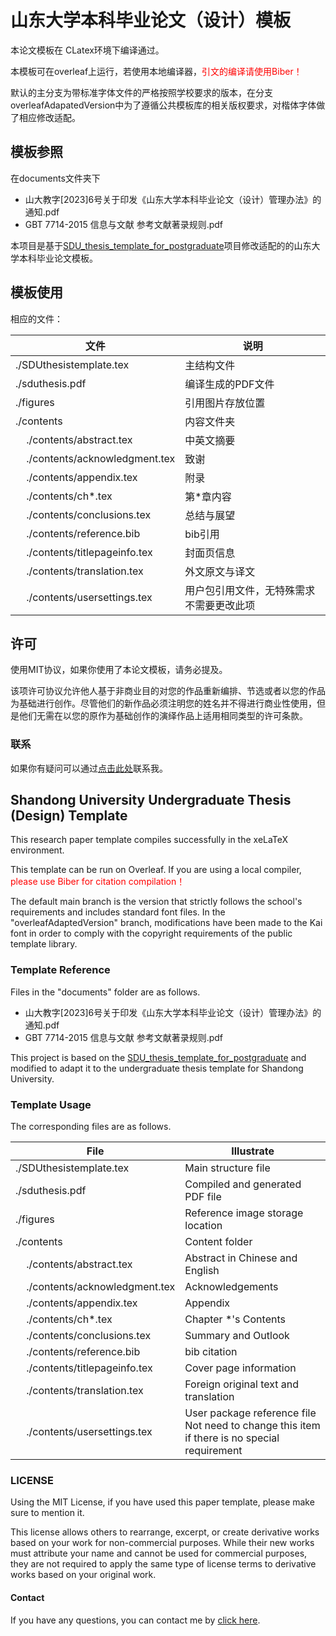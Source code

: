 # 山东大学本科毕业论文（设计）模板

本论文模板在 CLatex环境下编译通过。

本模板可在overleaf上运行，若使用本地编译器，<span style="color:red;">引文的编译请使用Biber！</span>

默认的主分支为带标准字体文件的严格按照学校要求的版本，在分支overleafAdapatedVersion中为了遵循公共模板库的相关版权要求，对楷体字体做了相应修改适配。

## 模板参照

在documents文件夹下

- 山大教字[2023]6号关于印发《山东大学本科毕业论文（设计）管理办法》的通知.pdf
- GBT 7714-2015 信息与文献 参考文献著录规则.pdf

本项目是基于[SDU_thesis_template_for_postgraduate](https://github.com/cnDelbert/SDU_thesis_template_for_postgraduate)项目修改适配的的山东大学本科毕业论文模板。

## 模板使用

相应的文件：

| 文件                                                  | 说明                                 |
| ------------------------------------------------------| -------------------------------------|
| ./SDUthesistemplate.tex                               | 主结构文件                            |
| ./sduthesis.pdf                                       | 编译生成的PDF文件                     |
| ./figures                                             | 引用图片存放位置                      |
| ./contents                                            | 内容文件夹                            |
| &nbsp;&nbsp;&nbsp;&nbsp;./contents/abstract.tex       | 中英文摘要                            |
| &nbsp;&nbsp;&nbsp;&nbsp;./contents/acknowledgment.tex | 致谢                                  |
| &nbsp;&nbsp;&nbsp;&nbsp;./contents/appendix.tex       | 附录                                  |
| &nbsp;&nbsp;&nbsp;&nbsp;./contents/ch*.tex            | 第*章内容                             |
| &nbsp;&nbsp;&nbsp;&nbsp;./contents/conclusions.tex    | 总结与展望                            |
| &nbsp;&nbsp;&nbsp;&nbsp;./contents/reference.bib      | bib引用                               |
| &nbsp;&nbsp;&nbsp;&nbsp;./contents/titlepageinfo.tex  | 封面页信息                            |
| &nbsp;&nbsp;&nbsp;&nbsp;./contents/translation.tex    | 外文原文与译文                         |
| &nbsp;&nbsp;&nbsp;&nbsp;./contents/usersettings.tex   | 用户包引用文件，无特殊需求不需要更改此项  |

## 许可

使用MIT协议，如果你使用了本论文模板，请务必提及。

该项许可协议允许他人基于非商业目的对您的作品重新编排、节选或者以您的作品为基础进行创作。尽管他们的新作品必须注明您的姓名并不得进行商业性使用，但是他们无需在以您的原作为基础创作的演绎作品上适用相同类型的许可条款。

### 联系

如果你有疑问可以通过<a href="mailto:monster1018629681@gmail.com?subject=SDUThesisTemplateProblemReportOrConsult">点击此处</a>联系我。

## Shandong University Undergraduate Thesis (Design) Template

This research paper template compiles successfully in the xeLaTeX environment.

This template can be run on Overleaf. If you are using a local compiler, <span style="color:red;">please use Biber for citation compilation！</span>

The default main branch is the version that strictly follows the school's requirements and includes standard font files. In the "overleafAdaptedVersion" branch, modifications have been made to the Kai font in order to comply with the copyright requirements of the public template library.

### Template Reference

Files in the "documents" folder are as follows.

- 山大教字[2023]6号关于印发《山东大学本科毕业论文（设计）管理办法》的通知.pdf
- GBT 7714-2015 信息与文献 参考文献著录规则.pdf

This project is based on the [SDU_thesis_template_for_postgraduate](https://github.com/cnDelbert/SDU_thesis_template_for_postgraduate) and modified to adapt it to the undergraduate thesis template for Shandong University.

### Template Usage

The corresponding files are as follows.

| File                                                  | Illustrate                            |
| ------------------------------------------------------| --------------------------------------|
| ./SDUthesistemplate.tex                               | Main structure file                   |
| ./sduthesis.pdf                                       | Compiled and generated PDF file       |
| ./figures                                             | Reference image storage location      |
| ./contents                                            | Content folder                        |
| &nbsp;&nbsp;&nbsp;&nbsp;./contents/abstract.tex       | Abstract in Chinese and English       |
| &nbsp;&nbsp;&nbsp;&nbsp;./contents/acknowledgment.tex | Acknowledgements                      |
| &nbsp;&nbsp;&nbsp;&nbsp;./contents/appendix.tex       | Appendix                              |
| &nbsp;&nbsp;&nbsp;&nbsp;./contents/ch*.tex            | Chapter *'s Contents                  |
| &nbsp;&nbsp;&nbsp;&nbsp;./contents/conclusions.tex    | Summary and Outlook                   |
| &nbsp;&nbsp;&nbsp;&nbsp;./contents/reference.bib      | bib citation                          |
| &nbsp;&nbsp;&nbsp;&nbsp;./contents/titlepageinfo.tex  | Cover page information                |
| &nbsp;&nbsp;&nbsp;&nbsp;./contents/translation.tex    | Foreign original text and translation |
| &nbsp;&nbsp;&nbsp;&nbsp;./contents/usersettings.tex   | User package reference file<br>Not need to change this item if there is no special requirement|

### LICENSE

Using the MIT License, if you have used this paper template, please make sure to mention it.

This license allows others to rearrange, excerpt, or create derivative works based on your work for non-commercial purposes. While their new works must attribute your name and cannot be used for commercial purposes, they are not required to apply the same type of license terms to derivative works based on your original work.

#### Contact

If you have any questions, you can contact me by <a href="mailto:monster1018629681@gmail.com?subject=SDUThesisTemplateProblemReportOrConsult">click here</a>.
